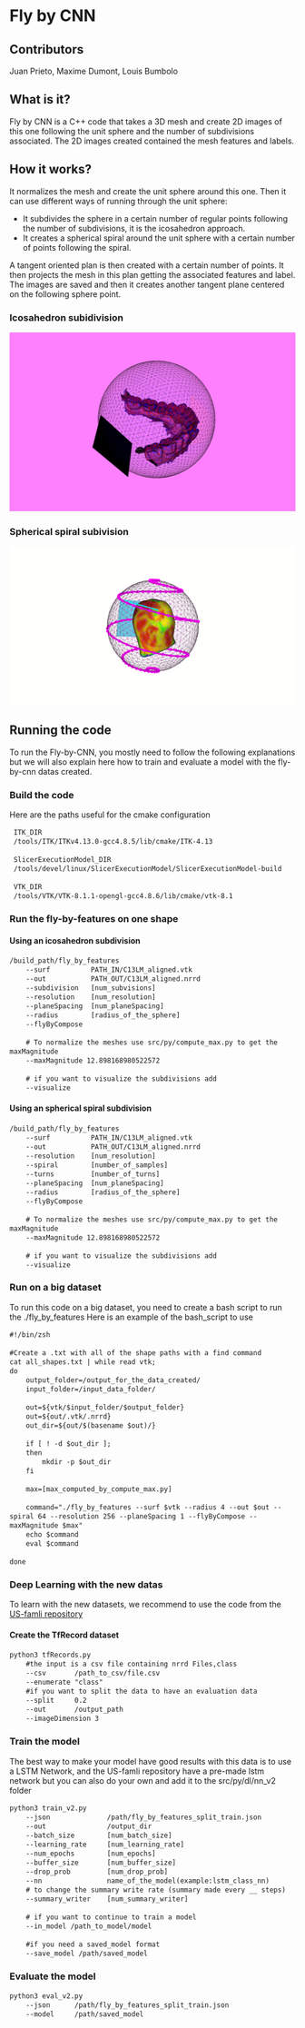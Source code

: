 # Fly by CNN

## Contributors
Juan Prieto, Maxime Dumont, Louis Bumbolo

## What is it?
Fly by CNN is a C++ code that takes a 3D mesh and create 2D images of this one following the unit sphere and the number of subdivisions associated. The 2D images created contained the mesh features and labels.

## How it works?
It normalizes the mesh and create the unit sphere around this one. Then it can use different ways of running through the unit sphere:
* It subdivides the sphere in a certain number of regular points following the number of subdivisions, it is the icosahedron approach.
* It creates a spherical spiral around the unit sphere  with a certain number of points following the spiral. 

A tangent oriented plan is then created with a certain number of points. It then projects the mesh in this plan getting the associated features and label. The images are saved and then it creates another tangent plane centered on the following sphere point.

### Icosahedron subidivision
<!-- ![Sphere_and_plane](https://github.com/MaximeDum/fly-by-cnn/tree/master/docs/Sphere_and_plane.png?raw=true) -->

![Sphere_and_plane](./docs/Sphere_and_plane.png?raw=true)

### Spherical spiral subivision
<!-- ![Spherical_spiral](https://github.com/lbumbolo/fly-by-cnn/tree/master/docs/Spherical_spiral.gif?raw=true) -->

![Spherical_spiral](./docs/Spherical_spiral.gif?raw=true)

## Running the code
To run the Fly-by-CNN, you mostly need to follow the following explanations but we will also explain here how to train and evaluate a model with the fly-by-cnn datas created.

### Build the code
Here are the paths useful for the cmake configuration
```
 ITK_DIR 
 /tools/ITK/ITKv4.13.0-gcc4.8.5/lib/cmake/ITK-4.13             

 SlicerExecutionModel_DIR     
 /tools/devel/linux/SlicerExecutionModel/SlicerExecutionModel-build

 VTK_DIR                          
 /tools/VTK/VTK-8.1.1-opengl-gcc4.8.6/lib/cmake/vtk-8.1  
```
### Run the fly-by-features on one shape

#### Using an icosahedron subdivision
```
/build_path/fly_by_features 
	--surf 			PATH_IN/C13LM_aligned.vtk 
	--out 			PATH_OUT/C13LM_aligned.nrrd 
	--subdivision  	[num_subvisions] 
	--resolution   	[num_resolution] 
	--planeSpacing 	[num_planeSpacing] 
	--radius 		[radius_of_the_sphere]
	--flyByCompose 

	# To normalize the meshes use src/py/compute_max.py to get the maxMagnitude
	--maxMagnitude 12.898168980522572

	# if you want to visualize the subdivisions add
	--visualize
```

#### Using an spherical spiral subdivision
```
/build_path/fly_by_features 
	--surf 			PATH_IN/C13LM_aligned.vtk 
	--out 			PATH_OUT/C13LM_aligned.nrrd   
	--resolution 	[num_resolution] 
	--spiral 		[number_of_samples] 
	--turns 		[number_of_turns]
	--planeSpacing 	[num_planeSpacing]
	--radius 		[radius_of_the_sphere] 
	--flyByCompose

	# To normalize the meshes use src/py/compute_max.py to get the maxMagnitude
	--maxMagnitude 12.898168980522572

	# if you want to visualize the subdivisions add
	--visualize
```

### Run on a big dataset
To run this code on a big dataset, you need to create a bash script to run the ./fly_by_features 
Here is an example of the bash_script to use

```
#!/bin/zsh

#Create a .txt with all of the shape paths with a find command
cat all_shapes.txt | while read vtk;
do
	output_folder=/output_for_the_data_created/
	input_folder=/input_data_folder/

	out=${vtk/$input_folder/$output_folder}
	out=${out/.vtk/.nrrd}
	out_dir=${out/$(basename $out)/}

	if [ ! -d $out_dir ];
	then
		mkdir -p $out_dir
	fi

	max=[max_computed_by_compute_max.py]

	command="./fly_by_features --surf $vtk --radius 4 --out $out --spiral 64 --resolution 256 --planeSpacing 1 --flyByCompose --maxMagnitude $max"
	echo $command
	eval $command

done
```

### Deep Learning with the new datas
To learn with the new datasets, we recommend to use the code from the [US-famli repository](https://github.com/juanprietob/US-famli)

#### Create the TfRecord dataset
```
python3 tfRecords.py 
	#the input is a csv file containing nrrd Files,class
	--csv 		/path_to_csv/file.csv
	--enumerate "class" 
	#if you want to split the data to have an evaluation data
	--split 	0.2 
	--out 		/output_path
	--imageDimension 3
```

### Train the model
The best way to make your model have good results with this data is to use a LSTM Network, and the US-famli repository have a pre-made lstm network but you can also do your own and add it to the src/py/dl/nn_v2 folder

```
python3 train_v2.py 
	--json 				/path/fly_by_features_split_train.json 
	--out 				/output_dir
	--batch_size 		[num_batch_size]
	--learning_rate 	[num_learning_rate]
	--num_epochs 		[num_epochs]
	--buffer_size 		[num_buffer_size] 
	--drop_prob 		[num_drop_prob] 
	--nn 				name_of_the_model(example:lstm_class_nn)
	# to change the summary write rate (summary made every __ steps)
	--summary_writer 	[num_summary_writer]

	# if you want to continue to train a model
	--in_model /path_to_model/model 

	#if you need a saved_model format
	--save_model /path/saved_model
```

### Evaluate the model

```
python3 eval_v2.py 
	--json 		/path/fly_by_features_split_train.json
	--model 	/path/saved_model
```

